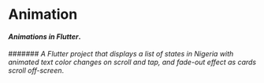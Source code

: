 # Animation
#### _Animations in Flutter_.

####### _A Flutter project that displays a list of states in Nigeria with animated text color changes on scroll and tap, and fade-out effect as cards scroll off-screen_.